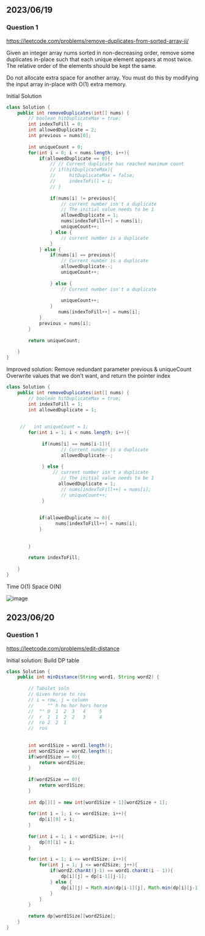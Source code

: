 
## 2023/06/19

### Question 1
https://leetcode.com/problems/remove-duplicates-from-sorted-array-ii/

Given an integer array nums sorted in non-decreasing order, remove some duplicates in-place such that each unique element appears at most twice. The relative order of the elements should be kept the same.

Do not allocate extra space for another array. You must do this by modifying the input array in-place with O(1) extra memory.

Initial Solution
```java
class Solution {
    public int removeDuplicates(int[] nums) {
        // boolean hitDuplicateMax = true;
        int indexToFill = 0;
        int allowedDuplicate = 2;
        int previous = nums[0];
        
        int uniqueCount = 0;
        for(int i = 0; i < nums.length; i++){
            if(allowedDuplicate == 0){
                // // Current duplicate has reached maximum count
                // if(hitDuplicateMax){
                //     hitDuplicateMax = false;
                //     indexToFill = i;
                // }
                
                if(nums[i] != previous){
                    // current number isn't a duplicate
                    // The initial value needs to be 1
                    allowedDuplicate = 1;
                    nums[indexToFill++] = nums[i];
                    uniqueCount++;
                } else {
                    // current number is a duplicate
                }
            } else {
                if(nums[i] == previous){
                    // Current number is a duplicate
                    allowedDuplicate--;
                    uniqueCount++;
                    
                } else {
                    // Current number isn't a duplicate
                    
                    uniqueCount++;
                }
                   nums[indexToFill++] = nums[i];
            }
            previous = nums[i];
        }
        
        return uniqueCount;
        
    }
}
```

Improved solution:
Remove redundant parameter previous & uniqueCount
Overwrite values that we don't want, and return the pointer index


```java
class Solution {
    public int removeDuplicates(int[] nums) {
        // boolean hitDuplicateMax = true;
        int indexToFill = 1;
        int allowedDuplicate = 1;
      
        
     //   int uniqueCount = 1;
        for(int i = 1; i < nums.length; i++){
            
             if(nums[i] == nums[i-1]){
                    // Current number is a duplicate
                    allowedDuplicate--;
                    
             } else {
                 // current number isn't a duplicate
                    // The initial value needs to be 1
                   allowedDuplicate = 1;
                    // nums[indexToFill++] = nums[i];
                    // uniqueCount++;
             }
            
            
            if(allowedDuplicate >= 0){
                  nums[indexToFill++] = nums[i];
            }
        
          
        }
        
        return indexToFill;
        
    }
}
```
Time O(1) Space O(N)

![image](https://github.com/pagexv/leetcode-Team/assets/33244427/0c9898e0-2982-4b43-a2ae-8604e87e6444)


## 2023/06/20

### Question 1
https://leetcode.com/problems/edit-distance

Initial solution: Build DP table

```java
class Solution {
    public int minDistance(String word1, String word2) {
        
        // Tabulet soln
        // Given horse to ros
        // i = row, j = column
        //     "" h ho hor hors horse
        //  "" 0  1  2  3   4     5
        //  r  1  1  2  2   3     4
        //  ro 2  2  1
        //  ros        
        
        
        int word1Size = word1.length();
        int word2Size = word2.length();
        if(word1Size == 0){
            return word2Size;
        }
        
        if(word2Size == 0){
            return word1Size;
        }
        
        int dp[][] = new int[word1Size + 1][word2Size + 1];
        
        for(int i = 1; i <= word1Size; i++){
            dp[i][0] = i;
        }
        
        for(int i = 1; i < word2Size; i++){
            dp[0][i] = i;
        }
        
        for(int i = 1; i <= word1Size; i++){
            for(int j = 1; j <= word2Size; j++){
                if(word2.charAt(j-1) == word1.charAt(i - 1)){
                    dp[i][j] = dp[i-1][j-1];
                } else {
                    dp[i][j] = Math.min(dp[i-1][j], Math.min(dp[i][j-1], dp[i-1][j-1])) + 1;
                }
            }
        }
            
        return dp[word1Size][word2Size];
    }
}

```
